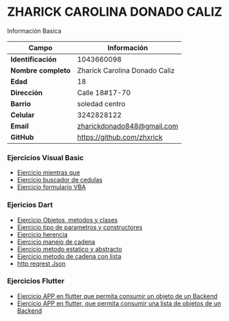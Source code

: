 # ZHARICK CAROLINA DONADO CALIZ
Información Basica

| Campo | Información |
| --- | --- |
| **Identificación**  | 1043660098 |
| **Nombre completo** | Zharick Carolina Donado Caliz |
| **Edad**            | 18 |
| **Dirección** | Calle 18#17-70 |
| **Barrio** | soledad centro |
| **Celular** | 3242828122|
| **Email** | zharickdonado848@gmail.com |
| **GitHub** | https://github.com/zhxrick|

### Ejercicios Visual Basic 
- [Ejercicio mientras que](ejerciciomientrasque.md)
- [Ejercicio buscador de cedulas](buscadordecedulas.md)
- [Ejercicio formulario VBA](formulariovba.md)

### Ejericios Dart
- [Ejercicio Objetos, metodos y clases](ejerciciomt.md)
- [Ejercicio tipo de parametros y constructores](Dartejercicio1.md)
- [Ejercicio herencia ](ejercicioreinoanimal.md)
- [Ejercicio manejo de cadena](ejercicioempresa.md)
- [Ejercicio metodo estatico y abstracto](ejercicio5.md)
- [Ejercicio metodo de cadena con lista](Ejerciciolista.md)
- [http reqrest Json](ejercicio7.md)

### Ejercicios Flutter 
- [Ejercicio APP en flutter que permita consumir un objeto de un Backend](flutter/ejercicio1.md)
- [Ejercicio  APP en flutter, que permita consumir una lista de objetos de un Backend](flutter/ejercicio2.md)




